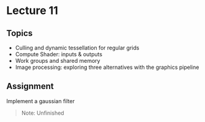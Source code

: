 # Lecture 11

## Topics

* Culling and dynamic tessellation for regular grids
* Compute Shader: inputs & outputs
* Work groups and shared memory
* Image processing: exploring three alternatives with the graphics pipeline

## Assignment

Implement a gaussian filter

> Note: Unfinished